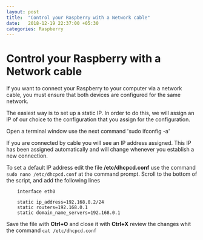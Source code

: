```yaml
---
layout: post
title:  "Control your Raspberry with a Network cable"
date:   2018-12-19 22:37:00 +05:30
categories: Raspberry
---
```


# Control your Raspberry with a Network cable

If you want to connect your Raspberry to your computer via a network cable, 
you must ensure that both devices are configured for the same network.

The easiest way is to set up a static IP. In order to do this, 
we will assign an IP of our choice to the configuration that you assign for the configuration.

Open a terminal window use the next command 'sudo ifconfig -a'

If you are connected by cable you will see an IP address assigned.
This IP has been assigned automatically and will change whenever you establish a new connection.

To set a default IP address edit the file **/etc/dhcpcd.conf**
use the command `sudo nano /etc/dhcpcd.conf` at the command prompt.
Scroll to the bottom of the script, and add the following lines

```
	interface eth0

	static ip_address=192.168.0.2/24
	static routers=192.168.0.1
	static domain_name_servers=192.168.0.1
```
Save the file with **Ctrl+O**  and close it with **Ctrl+X**
review the changes whit the command `cat /etc/dhcpcd.conf`

